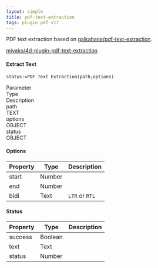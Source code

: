```yaml
---
layout: simple
title: pdf-text-extraction
tags: plugin pdf v17
---
```


PDF text extraction based on [galkahana/pdf-text-extraction](https://github.com/galkahana/pdf-text-extraction).

<!--more-->

[miyako/4d-plugin-pdf-text-extraction](https://github.com/miyako/4d-plugin-pdf-text-extraction/)


#### Extract Text

```
status:=PDF Text Extraction(path;options)
```

<div class="grid">
  <div class="syntax-th cell cell--2">Parameter</div>
  <div class="syntax-th cell cell--2">Type</div>
  <div class="syntax-th cell cell--8">Description</div>
  <div class="syntax-td cell cell--2">path</div>
  <div class="syntax-td cell cell--2">TEXT</div>
  <div class="syntax-td cell cell--8"></div>    
  <div class="syntax-td cell cell--2">options</div>
  <div class="syntax-td cell cell--2">OBJECT</div>
  <div class="syntax-td cell cell--8"></div>      
  <div class="syntax-td cell cell--2">status</div>
  <div class="syntax-td cell cell--2">OBJECT</div>
  <div class="syntax-td cell cell--8"></div>          
</div>

#### Options

Property|Type|Description
------------|------|----
start | Number|
end |Number|
bidi |Text|`LTR` or `RTL`

#### Status

Property|Type|Description
------------|------|----
success | Boolean|
text |Text|
status |Number|
